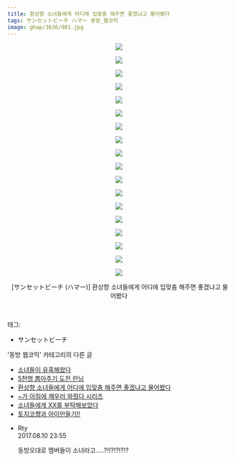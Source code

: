 ```yaml
---
title: 환상향 소녀들에게 어디에 입맞춤 해주면 좋겠냐고 물어봤다
tags: サンセットビーチ ハマー 동방_웹코믹
image: ghap/3636/001.jpg
---
```

<div class="article">
<p style="text-align: center; clear: none; float: none;"><img src="{{ site.nasurl }}/ghap/3636/001.jpg"/></p>
<p style="text-align: center; clear: none; float: none;"><img src="{{ site.nasurl }}/ghap/3636/002.jpg"/></p>
<p style="text-align: center; clear: none; float: none;"><img src="{{ site.nasurl }}/ghap/3636/003.jpg"/></p>
<p style="text-align: center; clear: none; float: none;"><img src="{{ site.nasurl }}/ghap/3636/004.jpg"/></p>
<p style="text-align: center; clear: none; float: none;"><img src="{{ site.nasurl }}/ghap/3636/005.jpg"/></p>
<p style="text-align: center; clear: none; float: none;"><img src="{{ site.nasurl }}/ghap/3636/006.jpg"/></p>
<p style="text-align: center; clear: none; float: none;"><img src="{{ site.nasurl }}/ghap/3636/007.jpg"/></p>
<p style="text-align: center; clear: none; float: none;"><img src="{{ site.nasurl }}/ghap/3636/008.jpg"/></p>
<p style="text-align: center; clear: none; float: none;"><img src="{{ site.nasurl }}/ghap/3636/009.jpg"/></p>
<p style="text-align: center; clear: none; float: none;"><img src="{{ site.nasurl }}/ghap/3636/010.jpg"/></p>
<p style="text-align: center; clear: none; float: none;"><img src="{{ site.nasurl }}/ghap/3636/011.jpg"/></p>
<p style="text-align: center; clear: none; float: none;"><img src="{{ site.nasurl }}/ghap/3636/012.jpg"/></p>
<p style="text-align: center; clear: none; float: none;"><img src="{{ site.nasurl }}/ghap/3636/013.jpg"/></p>
<p style="text-align: center; clear: none; float: none;"><img src="{{ site.nasurl }}/ghap/3636/014.jpg"/></p>
<p style="text-align: center; clear: none; float: none;"><img src="{{ site.nasurl }}/ghap/3636/015.jpg"/></p>
<p style="text-align: center; clear: none; float: none;"><img src="{{ site.nasurl }}/ghap/3636/016.jpg"/></p>
<p style="text-align: center; clear: none; float: none;"><img src="{{ site.nasurl }}/ghap/3636/017.jpg"/></p>
<p style="text-align: center; clear: none; float: none;"><img src="{{ site.nasurl }}/ghap/3636/018.jpg"/></p>
<p style="text-align: center; clear: none; float: none;"> [サンセットビーチ (ハマー)] 환상향 소녀들에게 어디에 입맞춤 해주면 좋겠냐고 물어봤다</p>
<p><br/></p>
</div><div class="tagTrail">
<p>태그: </p>
<ul>
<li>サンセットビーチ</li>
</ul>
</div><div class="another">
<p>'동방 웹코믹' 카테고리의 다른 글</p>
<ul>
<li><a href="/2017-08-12-ghap_3639">소녀들이 유혹해왔다</a></li>
<li><a href="/2017-08-10-ghap_3637">5천명 뽑아주기 도전 란님</a></li>
<li><a href="/2017-08-10-ghap_3636">환상향 소녀들에게 어디에 입맞춤 해주면 좋겠냐고 물어봤다</a></li>
<li><a href="/2017-08-10-ghap_3635">~가 아침에 깨우러 와줬다 시리즈</a></li>
<li><a href="/2017-08-10-ghap_3634">소녀들에게 XX를 부탁해보았다</a></li>
<li><a href="/2017-08-10-ghap_3633">토지코쨩과 아이만들기!!</a></li>
</ul>
</div><div class="cb_module cb_fluid">
<div class="cb_wrt cb_profile">
<div class="comment">
<ul>
<li class="cb_thumb_off" id="comment15056529">
<div class="cb_comment_area">
<div class="cb_info_area">
<div class="cb_section">
<span class="cb_nick_name">Rty</span>
</div>
<div class="cb_section">
<span class="cb_date">2017.08.10 23:55 </span>
</div>
</div>
<div class="cb_dsc_comment">
<p class="cb_dsc">
											동방오대로 멤버들이 소녀라고.....?!!?!?!?!?
										</p>
</div>
</div></li>
</ul>
</div>
</div><!-- commentList close -->
</div>